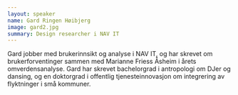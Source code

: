 ```yaml
---
layout: speaker
name: Gard Ringen Høibjerg
image: gard2.jpg
summary: Design researcher i NAV IT
---
```

Gard jobber med brukerinnsikt og analyse i NAV IT, og har skrevet om brukerforventinger sammen med Marianne Friess Åsheim i årets omverdensanalyse. Gard har skrevet bachelorgrad i antropologi om DJer og dansing, og en doktorgrad i offentlig tjenesteinnovasjon om integrering av flyktninger i små kommuner.
